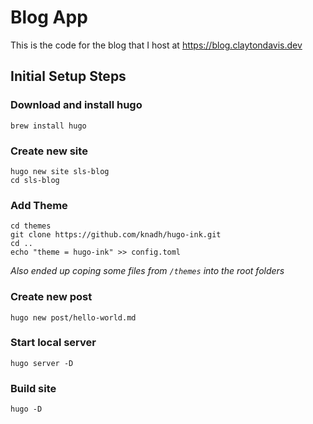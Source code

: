 # Blog App

This is the code for the blog that I host at https://blog.claytondavis.dev

## Initial Setup Steps

### Download and install hugo

```
brew install hugo
```

### Create new site

```
hugo new site sls-blog
cd sls-blog
```

### Add Theme

```
cd themes
git clone https://github.com/knadh/hugo-ink.git
cd ..
echo "theme = hugo-ink" >> config.toml
```
<em>Also ended up coping some files from `/themes` into the root folders</em>

### Create new post

```
hugo new post/hello-world.md
```

### Start local server

```
hugo server -D
```

### Build site

```
hugo -D
```